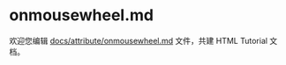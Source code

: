 onmousewheel.md
===

欢迎您编辑 <a target="__blank" href="https://github.com/jaywcjlove/html-tutorial/blob/master/docs/attribute/onmousewheel.md">docs/attribute/onmousewheel.md</a> 文件，共建 HTML Tutorial 文档。